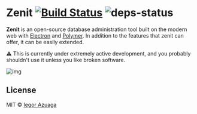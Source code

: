 # Zenit [![Build Status](https://travis-ci.org/zenit/zenit.svg?branch=release)](https://travis-ci.org/zenit/zenit) ![deps-status](https://david-dm.org/zenit/zenit/dev-status.svg)

**Zenit** is an open-source database administration tool built on the modern web with [Electron](https://github.com/atom/electron) and [Polymer](https://github.com/polymer/polymer). In addition to the features that zenit can offer, it can be easily extended.


:warning: This is currently under extremely active development, and you probably shouldn't use it unless you like broken software.

![img](http://i.imgur.com/JB2bMgS.png)

## License
MIT © [Iegor Azuaga](https://github.com/iiegor)
